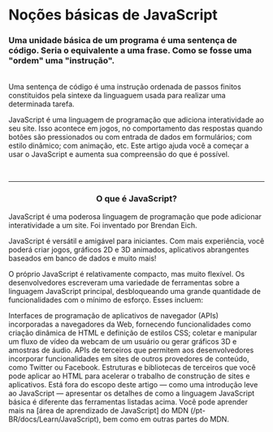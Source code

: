 <h1>Noções básicas de JavaScript</h1>

### Uma unidade básica de um programa é uma sentença de código. Seria o equivalente a uma frase. Como se fosse uma "ordem" uma "instrução".

<br>
Uma sentença de código é uma instrução ordenada de passos finitos constituidos pela sintexe da linguaguem usada para realizar uma determinada tarefa. 

<br>
<p>JavaScript é uma linguagem de programação que adiciona interatividade ao seu site. Isso acontece em jogos, no comportamento das respostas quando botões são pressionados ou com entrada de dados em formulários; com estilo dinâmico; com animação, etc. Este artigo ajuda você a começar a usar o JavaScript e aumenta sua compreensão do que é possível.</p>

<br>
<hr>

<h3 style="text-align: center;">O que é JavaScript?</h3>

<p></p>JavaScript é uma poderosa linguagem de programação que pode adicionar interatividade a um site. Foi inventado por Brendan Eich.</p>

<p>JavaScript é versátil e amigável para iniciantes. Com mais experiência, você poderá criar jogos, gráficos 2D e 3D animados, aplicativos abrangentes baseados em banco de dados e muito mais!</p>

<p>O próprio JavaScript é relativamente compacto, mas muito flexível. Os desenvolvedores escreveram uma variedade de ferramentas sobre a linguagem JavaScript principal, desbloqueando uma grande quantidade de funcionalidades com o mínimo de esforço. Esses incluem:</p>

<p>Interfaces de programação de aplicativos de navegador (APIs) incorporadas a navegadores da Web, fornecendo funcionalidades como criação dinâmica de HTML e definição de estilos CSS; coletar e manipular um fluxo de vídeo da webcam de um usuário ou gerar gráficos 3D e amostras de áudio.
APIs de terceiros que permitem aos desenvolvedores incorporar funcionalidades em sites de outros provedores de conteúdo, como Twitter ou Facebook.
Estruturas e bibliotecas de terceiros que você pode aplicar ao HTML para acelerar o trabalho de construção de sites e aplicativos.
Está fora do escopo deste artigo — como uma introdução leve ao JavaScript — apresentar os detalhes de como a linguagem JavaScript básica é diferente das ferramentas listadas acima. Você pode aprender mais na [área de aprendizado de JavaScript] do MDN (/pt-BR/docs/Learn/JavaScript), bem como em outras partes do MDN.</p>

